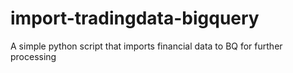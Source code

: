 # import-tradingdata-bigquery
A simple python script that imports financial data to BQ for further processing
